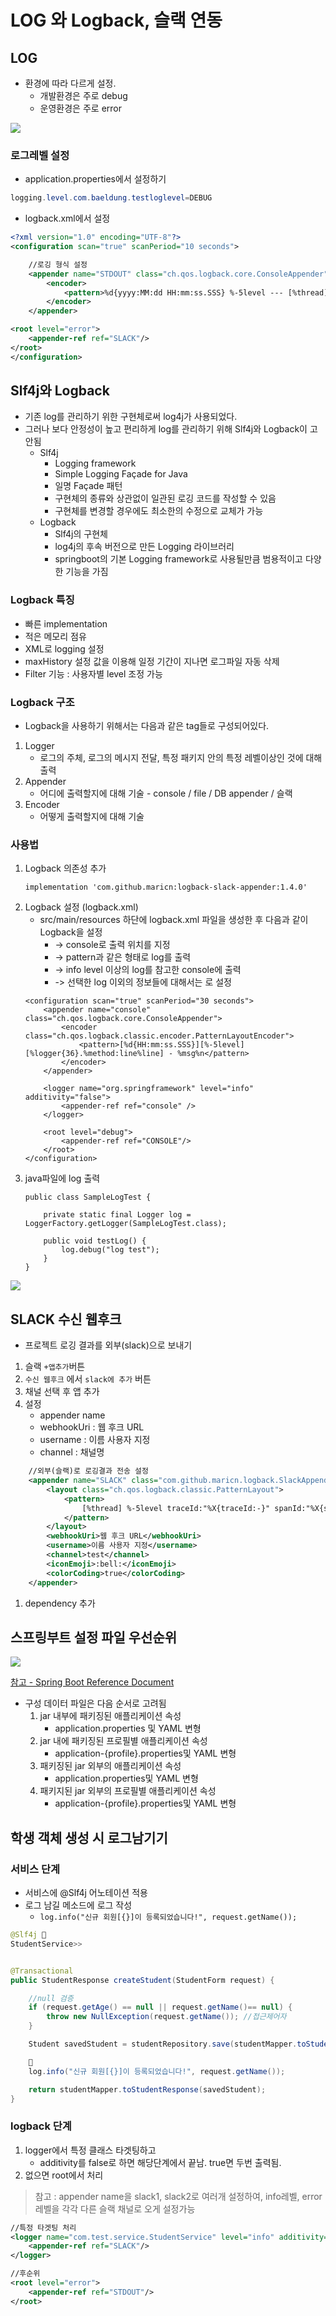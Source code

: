 # LOG 와 Logback, 슬랙 연동

## LOG
- 환경에 따라 다르게 설정. 
    - 개발환경은 주로 debug
    - 운영환경은 주로 error

![](https://i.imgur.com/cAoTrQs.png)

### 로그레벨 설정

-  application.properties에서 설정하기
```java
logging.level.com.baeldung.testloglevel=DEBUG
```
- logback.xml에서 설정
```xml
<?xml version="1.0" encoding="UTF-8"?>
<configuration scan="true" scanPeriod="10 seconds">

    //로깅 형식 설정
    <appender name="STDOUT" class="ch.qos.logback.core.ConsoleAppender">
        <encoder>
            <pattern>%d{yyyy:MM:dd HH:mm:ss.SSS} %-5level --- [%thread] %logger{35} : %msg %n</pattern>
        </encoder>
    </appender>

<root level="error">
    <appender-ref ref="SLACK"/>
</root>
</configuration>
```

## Slf4j와 Logback
- 기존 log를 관리하기 위한 구현체로써 log4j가 사용되었다. 
- 그러나 보다 안정성이 높고 편리하게 log를 관리하기 위해 Slf4j와 Logback이 고안됨
    - Slf4j
        - Logging framework
        - Simple Logging Façade for Java 
        - 일명 Façade  패턴
        - 구현체의 종류와 상관없이 일관된 로깅 코드를 작성할 수 있음
        - 구현체를 변경할 경우에도 최소한의 수정으로 교체가 가능
    - Logback
        - Slf4j의 구현체
        - log4j의 후속 버전으로 만든 Logging 라이브러리
        - springboot의 기본 Logging framework로 사용될만큼 범용적이고 다양한 기능을 가짐

### Logback 특징
- 빠른 implementation
- 적은 메모리 점유
- XML로 logging 설정
- maxHistory 설정 값을 이용해 일정 기간이 지나면 로그파일 자동 삭제
- Filter 기능 : 사용자별 level 조정 가능

### Logback 구조
- Logback을 사용하기 위해서는 다음과 같은 tag들로 구성되어있다.
1. Logger 
    - 로그의 주체, 로그의 메시지 전달, 특정 패키지 안의 특정 레벨이상인 것에 대해 출력
2. Appender 
    - 어디에 출력할지에 대해 기술 - console / file / DB appender / 슬랙
3. Encoder 
    - 어떻게 출력할지에 대해 기술

### 사용법
1. Logback 의존성 추가
    ```
    implementation 'com.github.maricn:logback-slack-appender:1.4.0'
    ```
2. Logback 설정 (logback.xml)
    - src/main/resources 하단에 logback.xml 파일을 생성한 후 다음과 같이 Logback을 설정
        - <appender> -> console로 출력 위치를 지정
        - <encoder> -> pattern과 같은 형태로 log를 출력
        - <logger> -> info level 이상의 log를 참고한 console에 출력
        - <root> -> 선택한 log 이외의 정보들에 대해서는 <root>로 설정
    ```
    <configuration scan="true" scanPeriod="30 seconds">
        <appender name="console" class="ch.qos.logback.core.ConsoleAppender">
            <encoder class="ch.qos.logback.classic.encoder.PatternLayoutEncoder">
                <pattern>[%d{HH:mm:ss.SSS}][%-5level][%logger{36}.%method:line%line] - %msg%n</pattern>
            </encoder>
        </appender>

        <logger name="org.springframework" level="info" additivity="false">
            <appender-ref ref="console" />
        </logger>

        <root level="debug">
            <appender-ref ref="CONSOLE"/>
        </root>
    </configuration>
    ```
3. java파일에 log 출력
    ```
    public class SampleLogTest {
 
        private static final Logger log = LoggerFactory.getLogger(SampleLogTest.class);
    
        public void testLog() {
            log.debug("log test");
        }
    }
    ```

![](https://i.imgur.com/KyAZJbJ.png)
## SLACK 수신 웹후크
- 프로젝트 로깅 결과를 외부(slack)으로 보내기
1. 슬랙 `+앱추가`버튼
2. `수신 웹후크` 에서 `slack에 추가` 버튼
3. 채널 선택 후 앱 추가
4. 설정 
    - appender name
    - webhookUri : 웹 후크 URL
    - username : 이름 사용자 지정
    - channel : 채널명
```xml
    //외부(슬랙)로 로깅결과 전송 설정
    <appender name="SLACK" class="com.github.maricn.logback.SlackAppender">
        <layout class="ch.qos.logback.classic.PatternLayout">
            <pattern>
                [%thread] %-5level traceId:"%X{traceId:-}" spanId:"%X{spanId:-}"%n%msg%n
            </pattern>
        </layout>
        <webhookUri>웹 후크 URL</webhookUri>
        <username>이름 사용자 지정</username>
        <channel>test</channel>
        <iconEmoji>:bell:</iconEmoji>
        <colorCoding>true</colorCoding>
    </appender>
```    

1. dependency 추가


## 스프링부트 설정 파일 우선순위
![](https://i.imgur.com/AIOrBmO.png)

[참고 - Spring Boot Reference Document](https://docs.spring.io/spring-boot/docs/2.7.0/reference/htmlsingle/#features.external-config)
- 구성 데이터 파일은 다음 순서로 고려됨
    1. jar 내부에 패키징된 애플리케이션 속성
        - application.properties 및 YAML 변형
    2. jar 내에 패키징된 프로필별 애플리케이션 속성
        - application-{profile}.properties및 YAML 변형
    3. 패키징된 jar 외부의 애플리케이션 속성
        - application.properties및 YAML 변형
    4. 패키지된 jar 외부의 프로필별 애플리케이션 속성
        - application-{profile}.properties및 YAML 변형

## 학생 객체 생성 시 로그남기기

### 서비스 단계
- 서비스에 @Slf4j 어노테이션 적용
- 로그 남길 메소드에 로그 작성
    - ```log.info("신규 회원[{}]이 등록되었습니다!", request.getName());```
```java
@Slf4j 🧩
StudentService>>


@Transactional
public StudentResponse createStudent(StudentForm request) {

    //null 검증
    if (request.getAge() == null || request.getName()== null) {
        throw new NullException(request.getName()); //접근제어자
    }

    Student savedStudent = studentRepository.save(studentMapper.toStudent(request));

    🧩
    log.info("신규 회원[{}]이 등록되었습니다!", request.getName());

    return studentMapper.toStudentResponse(savedStudent);
}
```
### logback 단계
1. logger에서 특정 클래스 타겟팅하고
    - additivity를 false로 하면 해당단계에서 끝남. true면 두번 출력됨. 
2. 없으면 root에서 처리
> 참고 :
> appender name을 slack1, slack2로 여러개 설정하여, info레벨, error레벨을 각각 다른 슬랙 채널로 오게 설정가능
```xml
//특정 타겟팅 처리
<logger name="com.test.service.StudentService" level="info" additivity="false">
    <appender-ref ref="SLACK"/>
</logger>

//후순위
<root level="error">
    <appender-ref ref="STDOUT"/>
</root>
```